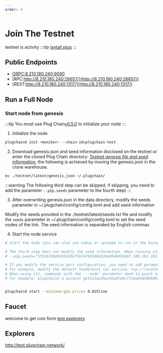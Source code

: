 ```yaml
---
order: 4
---
```


# Join The Testnet

testnet is activity
:::tip
[isntall plug](install.md)
:::
## Public Endpoints

- [GRPC:8.210.180.240:9090]()
- [RPC:http://8.210.180.240:26657/](http://8.210.180.240:26657/)
- [REST:http://8.210.180.240:1317/](http://8.210.180.240:1317/)



## Run a Full Node

### Start node from genesis
:::tip 
You must use Plug Chain[v0.5.0](https://github.com/oracleNetworkProtocol/plugchain.git) to initialize your node
:::

1. Initialize the node

```bash
plugchaind init <moniker> --chain-id=plugchain-test
```

2. Download genesis.json and seed information disclosed on the testnet or enter the cloned Plug Chain directory:
*[ Testnet genesis file and seed information](https://github.com/oracleNetworkProtocol/plugchain/tree/main/testnet/latest)*, the following is achieved by moving the genesis.json in the clone warehouse.

```bash
mv ./testnet/latest/genesis.json ~/.plugchain/
```

:::warning
The following third step can be skipped, if skipping, you need to add the parameter `--p2p.seeds` parameter to the fourth step)
:::

3. After overwriting genesis.json in the data directory, modify the seeds parameter in ~/.plugchain/config/config.toml and add seed information

Modify the seeds provided in the ./testnet/latest/seeds.txt file and modify the `seeds` parameter in ~/.plugchain/config/config.toml to set the seed nodes of the link. The seed information is separated by English commas


4. Start the node service
```bash
# Start the node (you can also use nohup or systemd to run in the background)

# The third step does not modify the seed information. When running start, add the parameter 
# --p2p.seeds="5f81625b69d192d3ef5bf47b83484326e0546491@47.100.161.102:26656"

# If you modify the service port configuration, you need to add parameters where the service is used:
# For example, modify the default tendermint rpc service: tcp://localhost:26657 => tcp://localhost:5000
# When using cli, commands with the `--node` parameter need to point to this parameter as --node=tcp://localhost:5000
# For example: plugchaind q account gx1tulwx2hwz4dv8te6cflhda64dn0984harlzegw --node tcp://localhost:5000


plugchaind start --minimum-gas-prices 0.025line
```


## Faucet

welcome to get coin form [test explorers](http://test.plugchain.network/wallet/receive)

## Explorers

<http://test.plugchain.network/>

